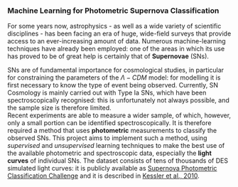 ### Machine Learning for Photometric Supernova Classification

For some years now, astrophysics - as well as a wide variety of scientific disciplines - has been facing an era of huge, wide-field surveys that provide access to an ever-increasing amount of data. 
Numerous machine-learning techniques have already been employed: one of the areas in which its use has proved to be of great help is certainly that of __Supernovae__ (SNs).

SNs are of fundamental importance for cosmological studies, in particular for constraining the parameters of the $\Lambda-CDM$ model: for modelling it is first necessary to know the type of event being observed. 
Currently, SN Cosmology is mainly carried out with Type Ia SNs, which have been spectroscopically recognised: this is unfortunately not always possible, and the sample size is therefore limited.\
Recent experiments are able to measure a wider sample, of which, however, only a small portion can be identified spectroscopically. It is therefore required a method that uses __photometric__ measurements to classify the observed SNs.
This project aims to implement such a method, using *supervised* and *unsupervised* learning techniques to make the best use of the available photometric and spectroscopic data, especially the __light curves__ of individual SNs. 
The dataset consists of tens of thousands of DES simulated light curves: it is publicly available as [Supernova Photometric Classification Challenge](https://www.hep.anl.gov/SNchallenge/) and it is described in [Kessler et al., 2010](https://arxiv.org/abs/1001.5210).
